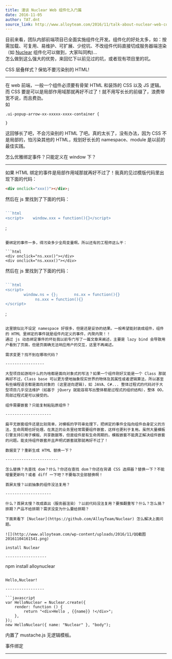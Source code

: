 ```yaml
---
title: 漫谈 Nuclear Web 组件化入门篇
date: 2016-11-05
author: TAT.dnt
source_link: http://www.alloyteam.com/2016/11/talk-about-nuclear-web-component-threshold/
---
```


<!-- {% raw %} - for jekyll -->

目前来看，团队内部前端项目已全面实施组件化开发。组件化的好处太多，如：按需加载、可复用、易维护、可扩展、少挖坑、不改组件代码直接切成服务器端渲染（如 [Nuclear](https://github.com/AlloyTeam/Nuclear) 组件化可以做到，大家叫同构)...  
怎么做到这么强大的优势，来回忆下以前见过的坑，或者现有项目里的坑。

CSS 层叠样式？保佑不要污染别的 HTML!  

* * *

在 web 前端，一般一个组件必须要有骨架 HTML 和装饰的 CSS 以及 JS 逻辑。而 CSS 要是可以是局部作用域那就再好不过了！就不用写长长的前缀了，浪费带宽不说，而且费劲。  
如

    .ui-popup-arrow-xx-xxxxx-xxxx-container {
     
    }

这回够长了吧，不会污染别的 HTML 了吧。真的太长了，没有办法，因为 CSS 不是局部的，怕污染其他的 HTML，规划好长长的 namespace、module 是以前的最佳实践。

怎么优雅绑定事件？只能定义在 window 下？  

* * *

如果 HTML 绑定的事件是局部作用域那就再好不过了！我真的见过模版代码里出现下面的代码：

```html
<div onclick="xxx()"></div>;
```

然后在 js 里找到了下面的代码：

````javascript

```html
<script>    window.xxx = function(){}</script>
````

;

````

要绑定的事件一多，得污染多少全局变量啊。所以还有的工程师这么干：

```html
<div onclick="ns.xxx()"></div>
<div onclick="ns.xxxx()"></div>
````

然后在 js 里找到了下面的代码：

````javascript

```html
<script>
        window.ns = {};       ns.xx = function(){}
             ns.xxx = function(){}
</script>
````

;

```

这里貌似比不设定 namespace 好很多，但是还是妥协的结果。一般希望能封装成组件，组件的 HTML 里绑定的事件就是组件内定义的事件，内聚内聚！！  
通过 js 动态绑定事件的坏处我以前专门写了一篇文章来阐述，主要是 lazy bind 会导致用户看到了页面，但是页面确无法响应用户的交互，这里不再阐述。

需求变更？找不到在哪改代码？  

-----------------

大型项目如游戏什么的为啥都是面向对象式的写法？如果一个组件刚好又能是一个 Class 那就再好不过，Class base 可以更方便地抽象现实世界的物体及其属性或者逻辑算法，所以甚至有些编程语言都是面向对象的 (这里逆向逻辑)，如 JAVA、C#... 整体过程式的代码对于大型项目几乎没法维护（如基于 jQuery 就能容易写出整体都是过程式的组织结构），整体 OO，局部过程式是可以接受的。

组件需要嵌套？只能复制粘贴原组件？  

--------------------

扁平无嵌套组件还是比较简单，对模板的字符串处理下，把绑定的事件全指向组件自身定义的方法，生命周期也好处理。在真正的业务里经常需要组件嵌套，这样也更利于复用。虽然大量模板引擎支持引用子模板、共享数据等，但是组件是有生命周期的，模板嵌套不能真正解决组件嵌套的问题。能支持组件嵌套并且声明式嵌套就那就再好不过了！

数据变了？重新生成 HTML 替换一下？  

-----------------------

怎么替换？先查找 dom？什么？你还在查找 dom？你还在背诵 CSS 选择器？替换一下？不能增量更新吗？或者 diff 一下吧？不要每次全部替换啊！

首屏太慢？以前抽象的组件没法复用？  

--------------------

什么？首屏太慢？改成直出（服务器渲染）？以前代码没法复用？要推翻重写？什么？怎么搞？排期？产品不给排期？需求没变为什么要给排期？

下面来看下 [Nuclear](https://github.com/AlloyTeam/Nuclear) 怎么解决上面问题。

![](http://www.alloyteam.com/wp-content/uploads/2016/11/QQ截图20161104161541.png)

install Nuclear  

------------------

```

npm install alloynuclear

````

Hello,Nuclear!  

-----------------

```javascript
var HelloNuclear = Nuclear.create({
    render: function () {
        return "<div>Hello , {{name}} !</div>";
    },
});
new HelloNuclear({ name: "Nuclear" }, "body");
````

内置了 mustache.js 无逻辑模板。

事件绑定  

* * *


<!-- {% endraw %} - for jekyll -->